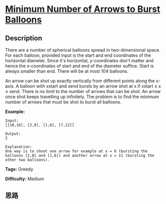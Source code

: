 # [Minimum Number of Arrows to Burst Balloons][title]

## Description

There are a number of spherical balloons spread in two-dimensional space. For
each balloon, provided input is the start and end coordinates of the
horizontal diameter. Since it's horizontal, y-coordinates don't matter and
hence the x-coordinates of start and end of the diameter suffice. Start is
always smaller than end. There will be at most 104 balloons.

An arrow can be shot up exactly vertically from different points along the
x-axis. A balloon with xstart and xend bursts by an arrow shot at x if xstart
≤ x ≤ xend. There is no limit to the number of arrows that can be shot. An
arrow once shot keeps travelling up infinitely. The problem is to find the
minimum number of arrows that must be shot to burst all balloons.

**Example:**
            Input:    [[10,16], [2,8], [1,6], [7,12]]        Output:    2        Explanation:    One way is to shoot one arrow for example at x = 6 (bursting the balloons [2,8] and [1,6]) and another arrow at x = 11 (bursting the other two balloons).    




**Tags:** Greedy

**Difficulty:** Medium

## 思路

[title]: https://leetcode.com/problems/minimum-number-of-arrows-to-burst-balloons
